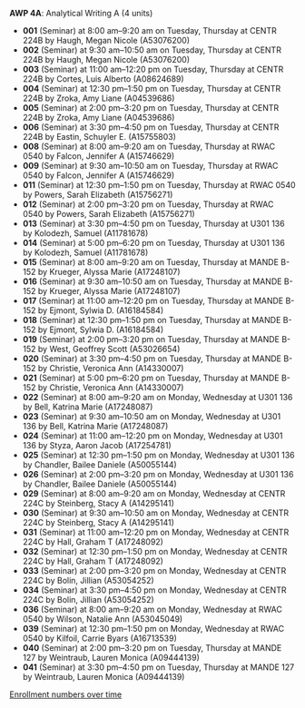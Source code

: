 **AWP 4A**: Analytical Writing A (4 units)

- **001** (Seminar) at 8:00 am–9:20 am on Tuesday, Thursday at CENTR 224B by Haugh, Megan Nicole (A53076200)
- **002** (Seminar) at 9:30 am–10:50 am on Tuesday, Thursday at CENTR 224B by Haugh, Megan Nicole (A53076200)
- **003** (Seminar) at 11:00 am–12:20 pm on Tuesday, Thursday at CENTR 224B by Cortes, Luis Alberto (A08624689)
- **004** (Seminar) at 12:30 pm–1:50 pm on Tuesday, Thursday at CENTR 224B by Zroka, Amy Liane (A04539686)
- **005** (Seminar) at 2:00 pm–3:20 pm on Tuesday, Thursday at CENTR 224B by Zroka, Amy Liane (A04539686)
- **006** (Seminar) at 3:30 pm–4:50 pm on Tuesday, Thursday at CENTR 224B by Eastin, Schuyler E. (A15755803)
- **008** (Seminar) at 8:00 am–9:20 am on Tuesday, Thursday at RWAC 0540 by Falcon, Jennifer A (A15746629)
- **009** (Seminar) at 9:30 am–10:50 am on Tuesday, Thursday at RWAC 0540 by Falcon, Jennifer A (A15746629)
- **011** (Seminar) at 12:30 pm–1:50 pm on Tuesday, Thursday at RWAC 0540 by Powers, Sarah Elizabeth (A15756271)
- **012** (Seminar) at 2:00 pm–3:20 pm on Tuesday, Thursday at RWAC 0540 by Powers, Sarah Elizabeth (A15756271)
- **013** (Seminar) at 3:30 pm–4:50 pm on Tuesday, Thursday at U301 136 by Kolodezh, Samuel (A11781678)
- **014** (Seminar) at 5:00 pm–6:20 pm on Tuesday, Thursday at U301 136 by Kolodezh, Samuel (A11781678)
- **015** (Seminar) at 8:00 am–9:20 am on Tuesday, Thursday at MANDE B-152 by Krueger, Alyssa Marie (A17248107)
- **016** (Seminar) at 9:30 am–10:50 am on Tuesday, Thursday at MANDE B-152 by Krueger, Alyssa Marie (A17248107)
- **017** (Seminar) at 11:00 am–12:20 pm on Tuesday, Thursday at MANDE B-152 by Ejmont, Sylwia D. (A16184584)
- **018** (Seminar) at 12:30 pm–1:50 pm on Tuesday, Thursday at MANDE B-152 by Ejmont, Sylwia D. (A16184584)
- **019** (Seminar) at 2:00 pm–3:20 pm on Tuesday, Thursday at MANDE B-152 by West, Geoffrey Scott (A53026654)
- **020** (Seminar) at 3:30 pm–4:50 pm on Tuesday, Thursday at MANDE B-152 by Christie, Veronica Ann (A14330007)
- **021** (Seminar) at 5:00 pm–6:20 pm on Tuesday, Thursday at MANDE B-152 by Christie, Veronica Ann (A14330007)
- **022** (Seminar) at 8:00 am–9:20 am on Monday, Wednesday at U301 136 by Bell, Katrina Marie (A17248087)
- **023** (Seminar) at 9:30 am–10:50 am on Monday, Wednesday at U301 136 by Bell, Katrina Marie (A17248087)
- **024** (Seminar) at 11:00 am–12:20 pm on Monday, Wednesday at U301 136 by Styza, Aaron Jacob (A17254781)
- **025** (Seminar) at 12:30 pm–1:50 pm on Monday, Wednesday at U301 136 by Chandler, Bailee Daniele (A50055144)
- **026** (Seminar) at 2:00 pm–3:20 pm on Monday, Wednesday at U301 136 by Chandler, Bailee Daniele (A50055144)
- **029** (Seminar) at 8:00 am–9:20 am on Monday, Wednesday at CENTR 224C by Steinberg, Stacy A (A14295141)
- **030** (Seminar) at 9:30 am–10:50 am on Monday, Wednesday at CENTR 224C by Steinberg, Stacy A (A14295141)
- **031** (Seminar) at 11:00 am–12:20 pm on Monday, Wednesday at CENTR 224C by Hall, Graham T (A17248092)
- **032** (Seminar) at 12:30 pm–1:50 pm on Monday, Wednesday at CENTR 224C by Hall, Graham T (A17248092)
- **033** (Seminar) at 2:00 pm–3:20 pm on Monday, Wednesday at CENTR 224C by Bolin, Jillian (A53054252)
- **034** (Seminar) at 3:30 pm–4:50 pm on Monday, Wednesday at CENTR 224C by Bolin, Jillian (A53054252)
- **036** (Seminar) at 8:00 am–9:20 am on Monday, Wednesday at RWAC 0540 by Wilson, Natalie Ann (A53045049)
- **039** (Seminar) at 12:30 pm–1:50 pm on Monday, Wednesday at RWAC 0540 by Kilfoil, Carrie Byars (A16713539)
- **040** (Seminar) at 2:00 pm–3:20 pm on Tuesday, Thursday at MANDE 127 by Weintraub, Lauren Monica (A09444139)
- **041** (Seminar) at 3:30 pm–4:50 pm on Tuesday, Thursday at MANDE 127 by Weintraub, Lauren Monica (A09444139)

[Enrollment numbers over time](./AWP4A.tsv)
